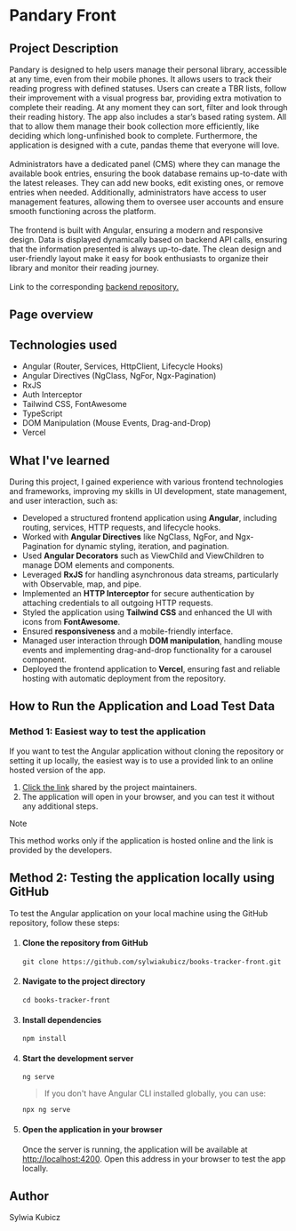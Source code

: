 <h1>Pandary Front</h1>

<h2>Project Description</h2>
Pandary is designed to help users manage their personal library, accessible at any time, even from their mobile phones. It allows users to track their reading progress with defined statuses. Users can create a TBR lists, follow their improvement with a visual progress bar, providing extra motivation to complete their reading. At any moment they can sort, filter and look through their reading history. The app also includes a star’s based rating system. All that to allow them manage their book collection more efficiently, like deciding which long-unfinished book to complete. Furthermore, the application is designed with a cute, pandas theme that everyone will love.
<br>
<br>
Administrators have a dedicated panel (CMS) where they can manage the available book entries, ensuring the book database remains up-to-date with the latest releases. They can add new books, edit existing ones, or remove entries when needed. Additionally, administrators have access to user management features, allowing them to oversee user accounts and ensure smooth functioning across the platform.
<br>
<br>
The frontend is built with Angular, ensuring a modern and responsive design. Data is displayed dynamically based on backend API calls, ensuring that the information presented is always up-to-date. The clean design and user-friendly layout make it easy for book enthusiasts to organize their library and monitor their reading journey.
<br>
<br>
Link to the corresponding <a href="https://github.com/sylwiakubicz/books-tracker-app">backend repository.</a>
<br>

  
<h2>Page overview</h2>


<h2>Technologies used</h2>
<ul>
  <li>Angular (Router, Services, HttpClient, Lifecycle Hooks)</li>
  <li>Angular Directives (NgClass, NgFor, Ngx-Pagination)</li>
  <li>RxJS</li>
  <li>Auth Interceptor</li>
  <li>Tailwind CSS, FontAwesome</li>
  <li>TypeScript</li>
  <li>DOM Manipulation (Mouse Events, Drag-and-Drop)</li>
  <li>Vercel</li>
</ul>


<h2>What I've learned</h2>
During this project, I gained experience with various frontend technologies and frameworks, improving my skills in UI development, state management, and user interaction, such as:
<ul>
  <li>Developed a structured frontend application using <strong>Angular</strong>, including routing, services, HTTP requests, and lifecycle hooks.</li>
  <li>Worked with <strong>Angular Directives</strong> like NgClass, NgFor, and Ngx-Pagination for dynamic styling, iteration, and pagination.</li>
  <li>Used <strong>Angular Decorators</strong> such as ViewChild and ViewChildren to manage DOM elements and components.</li>
  <li>Leveraged <strong>RxJS</strong> for handling asynchronous data streams, particularly with Observable, map, and pipe.</li>
  <li>Implemented an <strong>HTTP Interceptor</strong> for secure authentication by attaching credentials to all outgoing HTTP requests.</li>
  <li>Styled the application using <strong>Tailwind CSS</strong> and enhanced the UI with icons from <strong>FontAwesome</strong>.</li>
  <li>Ensured <strong>responsiveness</strong> and a mobile-friendly interface.</li>
  <li>Managed user interaction through <strong>DOM manipulation</strong>, handling mouse events and implementing drag-and-drop functionality for a carousel component.</li>
  <li>Deployed the frontend application to <strong>Vercel</strong>, ensuring fast and reliable hosting with automatic deployment from the repository.</li>
</ul>


<h2>How to Run the Application and Load Test Data</h2>
  <h3>Method 1: Easiest way to test the application</h3>
  <p>If you want to test the Angular application without cloning the repository or setting it up locally, the easiest way is to use a provided link to an online hosted version of the app.</p>
  <ol>
    <li><a href="https://pandary.vercel.app/">Click the link</a> shared by the project maintainers.</li>
    <li>The application will open in your browser, and you can test it without any additional steps.</li>
  </ol>
  
  > [!NOTE]  
  > This method works only if the application is hosted online and the link is provided by the developers.

<h2>Method 2: Testing the application locally using GitHub</h2>
<p>To test the Angular application on your local machine using the GitHub repository, follow these steps:</p>
<ol>
  <li>
    <h4>Clone the repository from GitHub</h4>
    
``` 
git clone https://github.com/sylwiakubicz/books-tracker-front.git
```
    
  </li>
  <li>
    <h4>Navigate to the project directory</h4>

``` 
cd books-tracker-front
```
    
  </li>
  <li>
  <h4>Install dependencies</h4>

``` 
npm install
```
    
  </li>
  <li>
  <h4>Start the development server</h4>

``` 
ng serve
```
> If you don't have Angular CLI installed globally, you can use:
```
npx ng serve
```

  </li>
  <li>
    <h4>Open the application in your browser</h4>
   <p>Once the server is running, the application will be available at <a href="http://localhost:4200">http://localhost:4200</a>. Open this address in your browser to test the app locally.</p>
  </li>
</ol>


<h2>Author</h2>
<p>Sylwia Kubicz</p>
